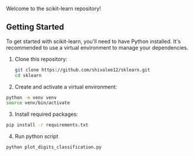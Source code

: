 Welcome to the scikit-learn repository!
## Getting Started

To get started with scikit-learn, you'll need to have Python installed. It's recommended to use a virtual environment to manage your dependencies. 

1. Clone this repository:

   ```bash
   git clone https://github.com/shivalee12/sklearn.git
   cd sklearn
   ```
2. Create and activate a virtual environment:
```bash
python -m venv venv
source venv/bin/activate
```

3. Install required packages:
```bash
pip install -r requirements.txt
```
4. Run python script
```bash
python plot_digits_classification.py
```